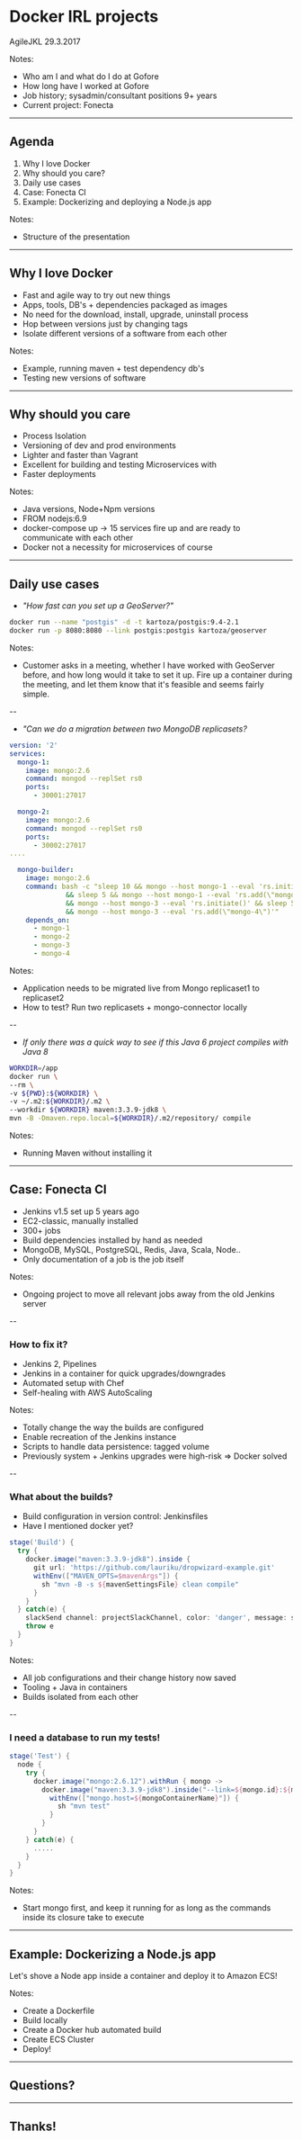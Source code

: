 # Docker IRL projects 
AgileJKL 29.3.2017

Notes:
- Who am I and what do I do at Gofore
- How long have I worked at Gofore
- Job history; sysadmin/consultant positions 9+ years
- Current project: Fonecta

---

## Agenda

1. Why I love Docker
2. Why should you care?
3. Daily use cases
4. Case: Fonecta CI
5. Example: Dockerizing and deploying a Node.js app

Notes:

- Structure of the presentation

---

## Why I love Docker

- Fast and agile way to try out new things
- Apps, tools, DB's + dependencies packaged as images
- No need for the download, install, upgrade, uninstall process
- Hop between versions just by changing tags
- Isolate different versions of a software from each other 

Notes:
- Example, running maven + test dependency db's
- Testing new versions of software

---

## Why should you care

- Process Isolation
- Versioning of dev and prod environments
- Lighter and faster than Vagrant
- Excellent for building and testing Microservices with
- Faster deployments

Notes:
- Java versions, Node+Npm versions
- FROM nodejs:6.9
- docker-compose up -> 15 services fire up and are ready to communicate
with each other 
- Docker not a necessity for microservices of course

---

## Daily use cases

- _"How fast can you set up a GeoServer?"_

```bash
docker run --name "postgis" -d -t kartoza/postgis:9.4-2.1
docker run -p 8080:8080 --link postgis:postgis kartoza/geoserver
```

Notes:
- Customer asks in a meeting, whether I have worked with GeoServer before,
and how long would it take to set it up. Fire up a container during the meeting,
and let them know that it's feasible and seems fairly simple.

--

- _"Can we do a migration between two MongoDB replicasets?_

```yaml
version: '2'
services:
  mongo-1:
    image: mongo:2.6
    command: mongod --replSet rs0
    ports:
      - 30001:27017

  mongo-2:
    image: mongo:2.6
    command: mongod --replSet rs0
    ports:
      - 30002:27017
....

  mongo-builder:
    image: mongo:2.6
    command: bash -c "sleep 10 && mongo --host mongo-1 --eval 'rs.initiate()' \
              && sleep 5 && mongo --host mongo-1 --eval 'rs.add(\"mongo-2\")' \
              && mongo --host mongo-3 --eval 'rs.initiate()' && sleep 5 \
              && mongo --host mongo-3 --eval 'rs.add(\"mongo-4\")'"
    depends_on:
      - mongo-1
      - mongo-2
      - mongo-3
      - mongo-4
```

Notes:
- Application needs to be migrated live from Mongo replicaset1 to replicaset2
 - How to test? Run two replicasets + mongo-connector locally

--

- _If only there was a quick way to see if this Java 6 project compiles with Java 8_

```bash
WORKDIR=/app
docker run \
--rm \
-v ${PWD}:${WORKDIR} \
-v ~/.m2:${WORKDIR}/.m2 \
--workdir ${WORKDIR} maven:3.3.9-jdk8 \
mvn -B -Dmaven.repo.local=${WORKDIR}/.m2/repository/ compile
```

Notes:
- Running Maven without installing it

---

## Case: Fonecta CI

- Jenkins v1.5 set up 5 years ago
- EC2-classic, manually installed
- 300+ jobs
- Build dependencies installed by hand as needed
- MongoDB, MySQL, PostgreSQL, Redis, Java, Scala, Node..
- Only documentation of a job is the job itself

Notes:
- Ongoing project to move all relevant jobs away from the old Jenkins server

--

### How to fix it?

- Jenkins 2, Pipelines
- Jenkins in a container for quick upgrades/downgrades
- Automated setup with Chef
- Self-healing with AWS AutoScaling

Notes:
- Totally change the way the builds are configured
- Enable recreation of the Jenkins instance
- Scripts to handle data persistence: tagged volume
- Previously system + Jenkins upgrades were high-risk => Docker solved

--

### What about the builds?

- Build configuration in version control: Jenkinsfiles
- Have I mentioned docker yet?

```groovy
stage('Build') {
  try {
    docker.image("maven:3.3.9-jdk8").inside {
      git url: 'https://github.com/lauriku/dropwizard-example.git'
      withEnv(["MAVEN_OPTS=$mavenArgs"]) {
        sh "mvn -B -s ${mavenSettingsFile} clean compile"
      }
    }
  } catch(e) {
    slackSend channel: projectSlackChannel, color: 'danger', message: slackMessageForFailedBuild
    throw e
  }
}
```

Notes:
- All job configurations and their change history now saved
- Tooling + Java in containers
- Builds isolated from each other

--

### I need a database to run my tests!

```groovy
stage('Test') {
  node {
    try {
      docker.image("mongo:2.6.12").withRun { mongo ->
        docker.image("maven:3.3.9-jdk8").inside("--link=${mongo.id}:${mongoContainerName}") {
          withEnv(["mongo.host=${mongoContainerName}"]) {
            sh "mvn test"
          }
        }
      }
    } catch(e) {
      .....
    }
  }
}
```

Notes:
- Start mongo first, and keep it running for as long as the commands inside its
closure take to execute

---

## Example: Dockerizing a Node.js app
Let's shove a Node app inside a container and deploy it to Amazon ECS!

Notes:
- Create a Dockerfile
- Build locally
- Create a Docker hub automated build
- Create ECS Cluster
- Deploy!

---

## Questions?

---

## Thanks!



